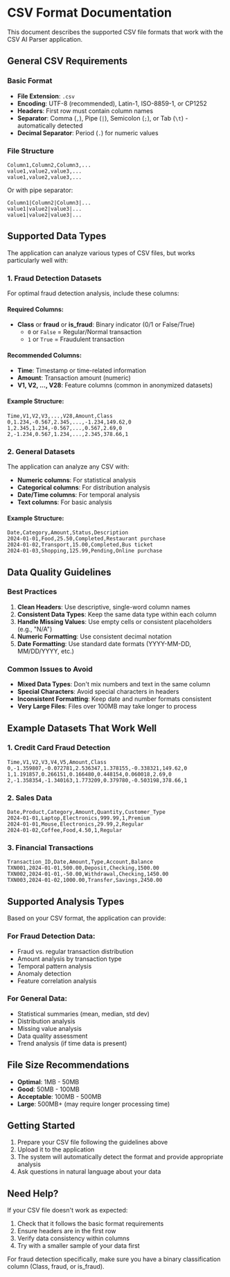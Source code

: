 # CSV Format Documentation

This document describes the supported CSV file formats that work with the CSV AI Parser application.

## General CSV Requirements

### Basic Format
- **File Extension**: `.csv`
- **Encoding**: UTF-8 (recommended), Latin-1, ISO-8859-1, or CP1252
- **Headers**: First row must contain column names
- **Separator**: Comma (`,`), Pipe (`|`), Semicolon (`;`), or Tab (`\t`) - automatically detected
- **Decimal Separator**: Period (`.`) for numeric values

### File Structure
```csv
Column1,Column2,Column3,...
value1,value2,value3,...
value1,value2,value3,...
```

Or with pipe separator:
```csv
Column1|Column2|Column3|...
value1|value2|value3|...
value1|value2|value3|...
```

## Supported Data Types

The application can analyze various types of CSV files, but works particularly well with:

### 1. **Fraud Detection Datasets**
For optimal fraud detection analysis, include these columns:

#### Required Columns:
- **Class** or **fraud** or **is_fraud**: Binary indicator (0/1 or False/True)
  - `0` or `False` = Regular/Normal transaction
  - `1` or `True` = Fraudulent transaction

#### Recommended Columns:
- **Time**: Timestamp or time-related information
- **Amount**: Transaction amount (numeric)
- **V1, V2, ..., V28**: Feature columns (common in anonymized datasets)

#### Example Structure:
```csv
Time,V1,V2,V3,...,V28,Amount,Class
0,1.234,-0.567,2.345,...,-1.234,149.62,0
1,2.345,1.234,-0.567,...,0.567,2.69,0
2,-1.234,0.567,1.234,...,2.345,378.66,1
```

### 2. **General Datasets**
The application can analyze any CSV with:
- **Numeric columns**: For statistical analysis
- **Categorical columns**: For distribution analysis
- **Date/Time columns**: For temporal analysis
- **Text columns**: For basic analysis

#### Example Structure:
```csv
Date,Category,Amount,Status,Description
2024-01-01,Food,25.50,Completed,Restaurant purchase
2024-01-02,Transport,15.00,Completed,Bus ticket
2024-01-03,Shopping,125.99,Pending,Online purchase
```

## Data Quality Guidelines

### Best Practices
1. **Clean Headers**: Use descriptive, single-word column names
2. **Consistent Data Types**: Keep the same data type within each column
3. **Handle Missing Values**: Use empty cells or consistent placeholders (e.g., "N/A")
4. **Numeric Formatting**: Use consistent decimal notation
5. **Date Formatting**: Use standard date formats (YYYY-MM-DD, MM/DD/YYYY, etc.)

### Common Issues to Avoid
- **Mixed Data Types**: Don't mix numbers and text in the same column
- **Special Characters**: Avoid special characters in headers
- **Inconsistent Formatting**: Keep date and number formats consistent
- **Very Large Files**: Files over 100MB may take longer to process

## Example Datasets That Work Well

### 1. Credit Card Fraud Detection
```csv
Time,V1,V2,V3,V4,V5,Amount,Class
0,-1.359807,-0.072781,2.536347,1.378155,-0.338321,149.62,0
1,1.191857,0.266151,0.166480,0.448154,0.060018,2.69,0
2,-1.358354,-1.340163,1.773209,0.379780,-0.503198,378.66,1
```

### 2. Sales Data
```csv
Date,Product,Category,Amount,Quantity,Customer_Type
2024-01-01,Laptop,Electronics,999.99,1,Premium
2024-01-01,Mouse,Electronics,29.99,2,Regular
2024-01-02,Coffee,Food,4.50,1,Regular
```

### 3. Financial Transactions
```csv
Transaction_ID,Date,Amount,Type,Account,Balance
TXN001,2024-01-01,500.00,Deposit,Checking,1500.00
TXN002,2024-01-01,-50.00,Withdrawal,Checking,1450.00
TXN003,2024-01-02,1000.00,Transfer,Savings,2450.00
```

## Supported Analysis Types

Based on your CSV format, the application can provide:

### For Fraud Detection Data:
- Fraud vs. regular transaction distribution
- Amount analysis by transaction type
- Temporal pattern analysis
- Anomaly detection
- Feature correlation analysis

### For General Data:
- Statistical summaries (mean, median, std dev)
- Distribution analysis
- Missing value analysis
- Data quality assessment
- Trend analysis (if time data is present)

## File Size Recommendations

- **Optimal**: 1MB - 50MB
- **Good**: 50MB - 100MB
- **Acceptable**: 100MB - 500MB
- **Large**: 500MB+ (may require longer processing time)

## Getting Started

1. Prepare your CSV file following the guidelines above
2. Upload it to the application
3. The system will automatically detect the format and provide appropriate analysis
4. Ask questions in natural language about your data

## Need Help?

If your CSV file doesn't work as expected:
1. Check that it follows the basic format requirements
2. Ensure headers are in the first row
3. Verify data consistency within columns
4. Try with a smaller sample of your data first

For fraud detection specifically, make sure you have a binary classification column (Class, fraud, or is_fraud).